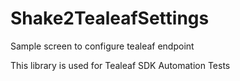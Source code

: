 # Shake2TealeafSettings
Sample screen to configure tealeaf endpoint


This library is used for Tealeaf SDK Automation Tests
